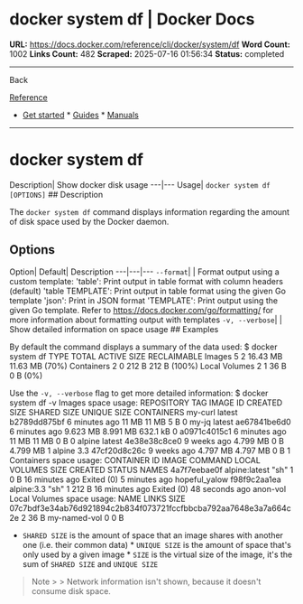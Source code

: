 # docker system df | Docker Docs

**URL:** https://docs.docker.com/reference/cli/docker/system/df
**Word Count:** 1002
**Links Count:** 482
**Scraped:** 2025-07-16 01:56:34
**Status:** completed

---

Back

[Reference](https://docs.docker.com/reference/)

  * [Get started](https://docs.docker.com/get-started/)   * [Guides](https://docs.docker.com/guides/)   * [Manuals](https://docs.docker.com/manuals/)

* * *

# docker system df

Description| Show docker disk usage   ---|---   Usage| `docker system df [OPTIONS]`      ## Description

The `docker system df` command displays information regarding the amount of disk space used by the Docker daemon.

## Options

Option| Default| Description   ---|---|---   `--format`| | Format output using a custom template:   'table': Print output in table format with column headers \(default\)   'table TEMPLATE': Print output in table format using the given Go template   'json': Print in JSON format   'TEMPLATE': Print output using the given Go template.   Refer to <https://docs.docker.com/go/formatting/> for more information about formatting output with templates   `-v, --verbose`| | Show detailed information on space usage      ## Examples

By default the command displays a summary of the data used:               $ docker system df          TYPE                TOTAL               ACTIVE              SIZE                RECLAIMABLE     Images              5                   2                   16.43 MB            11.63 MB (70%)     Containers          2                   0                   212 B               212 B (100%)     Local Volumes       2                   1                   36 B                0 B (0%)     

Use the `-v, --verbose` flag to get more detailed information:               $ docker system df -v          Images space usage:          REPOSITORY          TAG                 IMAGE ID            CREATED             SIZE                SHARED SIZE         UNIQUE SIZE         CONTAINERS     my-curl             latest              b2789dd875bf        6 minutes ago       11 MB               11 MB               5 B                 0     my-jq               latest              ae67841be6d0        6 minutes ago       9.623 MB            8.991 MB            632.1 kB            0     <none>              <none>              a0971c4015c1        6 minutes ago       11 MB               11 MB               0 B                 0     alpine              latest              4e38e38c8ce0        9 weeks ago         4.799 MB            0 B                 4.799 MB            1     alpine              3.3                 47cf20d8c26c        9 weeks ago         4.797 MB            4.797 MB            0 B                 1          Containers space usage:          CONTAINER ID        IMAGE               COMMAND             LOCAL VOLUMES       SIZE                CREATED             STATUS                      NAMES     4a7f7eebae0f        alpine:latest       "sh"                1                   0 B                 16 minutes ago      Exited (0) 5 minutes ago    hopeful_yalow     f98f9c2aa1ea        alpine:3.3          "sh"                1                   212 B               16 minutes ago      Exited (0) 48 seconds ago   anon-vol          Local Volumes space usage:          NAME                                                               LINKS               SIZE     07c7bdf3e34ab76d921894c2b834f073721fccfbbcba792aa7648e3a7a664c2e   2                   36 B     my-named-vol                                                       0                   0 B     

  * `SHARED SIZE` is the amount of space that an image shares with another one \(i.e. their common data\)   * `UNIQUE SIZE` is the amount of space that's only used by a given image   * `SIZE` is the virtual size of the image, it's the sum of `SHARED SIZE` and `UNIQUE SIZE`

> Note >  > Network information isn't shown, because it doesn't consume disk space.